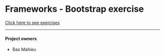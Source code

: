 # Frameworks - Bootstrap exercise

[Click here to see exercises](https://basmahieu.github.io/framework-bootstrap/)

---

#### Project owners

- Bas Mahieu
